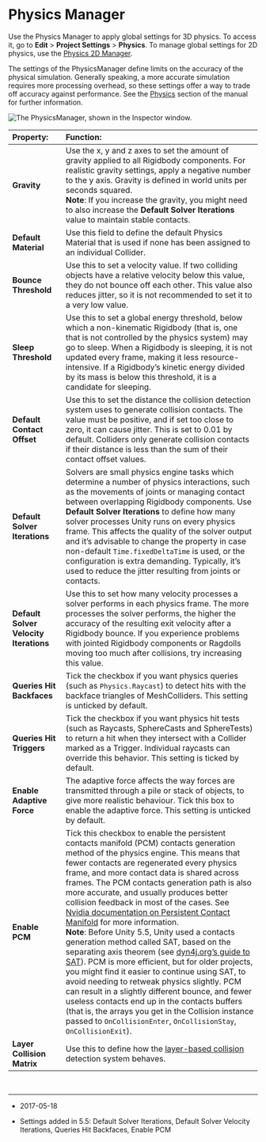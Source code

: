 ﻿# Physics Manager

Use the Physics Manager to apply global settings for 3D physics. To access it, go to __Edit__ > __Project Settings__ > __Physics__. To manage global settings for 2D physics, use the [Physics 2D Manager](class-Physics2DManager).

The settings of the PhysicsManager define limits on the accuracy of the physical simulation. Generally speaking, a more accurate simulation requires more processing overhead, so these settings offer a way to trade off accuracy against performance. See the [Physics](PhysicsSection) section of the manual for further information.

![The PhysicsManager, shown in the Inspector window.](../uploads/Main/PhysicsSet.png)

| **Property:** | **Function:** |
|:---|:---| 
| __Gravity__ | Use the x, y and z axes to set the amount of gravity applied to all Rigidbody components. For realistic gravity settings, apply a negative number to the y axis. Gravity is defined in world units per seconds squared. <br/>**Note**: If you increase the gravity, you might need to also increase the **Default Solver Iterations** value to maintain stable contacts. |
| __Default Material__ | Use this field to define the default Physics Material that is used if none has been assigned to an individual Collider. |
| __Bounce Threshold__ | Use this to set a velocity value. If two colliding objects have a relative velocity below this value, they do not bounce off each other. This value also reduces jitter, so it is not recommended to set it to a very low value. |
| __Sleep Threshold__ | Use this to set a global energy threshold, below which a non-kinematic Rigidbody (that is, one that is not controlled by the physics system) may go to sleep. When a Rigidbody is sleeping, it is not updated every frame, making it less resource-intensive. If a Rigidbody’s kinetic energy divided by its mass is below this threshold, it is a candidate for sleeping. |
| __Default Contact Offset__ | Use this to set the distance the collision detection system uses to generate collision contacts. The value must be positive, and if set too close to zero, it can cause jitter. This is set to 0.01 by default. Colliders only generate collision contacts if their distance is less than the sum of their contact offset values.  |
| __Default Solver Iterations__ | Solvers are small physics engine tasks which determine a number of physics interactions, such as the movements of joints or managing contact between overlapping Rigidbody components. Use **Default Solver Iterations** to define how many solver processes Unity runs on every physics frame. This affects the quality of the solver output and it’s advisable to change the property in case non-default `Time.fixedDeltaTime` is used, or the configuration is extra demanding. Typically, it’s used to reduce the jitter resulting from joints or contacts.  |
| __Default Solver Velocity Iterations__ | Use this to set how many velocity processes a solver performs in each physics frame. The more processes the solver performs, the higher the accuracy of the resulting exit velocity after a Rigidbody bounce. If you experience problems with jointed Rigidbody components or Ragdolls moving too much after collisions, try increasing this value. |
| __Queries Hit Backfaces__ | Tick the checkbox if you want physics queries (such as `Physics.Raycast`) to detect hits with the backface triangles of MeshColliders. This setting is unticked by default. |
| __Queries Hit Triggers__ | Tick the checkbox if you want physics hit tests (such as Raycasts, SphereCasts and SphereTests) to return a hit when they intersect with a Collider marked as a Trigger. Individual raycasts can override this behavior. This setting is ticked by default. |
| __Enable Adaptive Force__ | The adaptive force affects the way forces are transmitted through a pile or stack of objects, to give more realistic behaviour. Tick this box to enable the adaptive force. This setting is unticked by default. |
| __Enable PCM__ | Tick this checkbox to enable the persistent contacts manifold (PCM) contacts generation method of the physics engine. This means that fewer contacts are regenerated every physics frame, and more contact data is shared across frames. The PCM contacts generation path is also more accurate, and usually produces better collision feedback in most of the cases. See [Nvidia documentation on Persistent Contact Manifold](http://docs.nvidia.com/gameworks/content/gameworkslibrary/physx/guide/Manual/AdvancedCollisionDetection.html#persistent-contact-manifold-pcm) for more information. <br/>**Note**: Before Unity 5.5, Unity used a contacts generation method called SAT, based on the separating axis theorem (see [dyn4j.org’s guide to SAT](http://www.dyn4j.org/2010/01/sat/)). PCM is more efficient, but for older projects, you might find it easier to continue using SAT, to avoid needing to retweak physics slightly. PCM can result in a slightly different bounce, and fewer useless contacts end up in the contacts buffers (that is, the arrays you get in the Collision instance passed to `OnCollisionEnter`, `OnCollisionStay`, `OnCollisionExit`). |
| __Layer Collision Matrix__ | Use this to define how the [layer-based collision](LayerBasedCollision) detection system behaves. |


<br/>

---
* <span class="page-edit"> 2017-05-18  <!-- include IncludeTextAmendPageSomeEdit --></span>

* <span class="page-history">Settings added in 5.5: Default Solver Iterations, Default Solver Velocity Iterations, Queries Hit Backfaces, Enable PCM</span>
